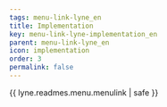```yaml
---
tags: menu-link-lyne_en
title: Implementation
key: menu-link-lyne-implementation_en
parent: menu-link-lyne_en
icon: implementation
order: 3
permalink: false  
---
```

{{ lyne.readmes.menu.menulink | safe }}


